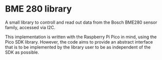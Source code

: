# BME 280 library
A small library to controll and read out data from the Bosch BME280 sensor family, accessed via I2C.

This implementation is written with the Raspberry Pi Pico in mind, using the Pico SDK library.
However, the code aims to provide an abstract interface that is to be implemented by the library user to be as independent of the SDK as possible.
